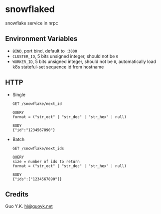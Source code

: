 # snowflaked

snowflake service in nrpc

## Environment Variables

* `BIND`, port bind, default to `:3000`
* `CLUSTER_ID`, 5 bits unsigned integer, should not be `0`
* `WORKER_ID`, 5 bits unsigned integer, should not be `0`, automatically load k8s stateful-set sequence id from hostname

## HTTP

* Single

    ```
    GET /snowflake/next_id
  
    QUERY
    format = ("str_oct" | "str_dec" | "str_hex" | null)
  
    BODY
    {"id":"1234567890"}
    ```
    
* Batch

    ```
    GET /snowflake/next_ids
  
    QUERY
    size = number of ids to return
    format = ("str_oct" | "str_dec" | "str_hex" | null)
  
    BODY
    {"ids":["1234567890"]}
    ```
     

## Credits

Guo Y.K. <hi@guoyk.net>

